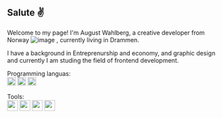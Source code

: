 ## Salute :v:

Welcome to my page!
I'm August Wahlberg, a creative developer from Norway ![image](https://user-images.githubusercontent.com/91577070/172959591-3813a077-a1b0-4057-adea-dc436cbdf63f.png)
, currently living in Drammen.

I have a background in Entreprenurship and economy, and graphic design and currently I am studing the field of frontend development. 

Programming languas:  
<img src="https://user-images.githubusercontent.com/91577070/172962081-babf7f7c-4e95-47a2-a42f-a1deb577df76.png" width="20" height="20" />
<img src="https://user-images.githubusercontent.com/91577070/172960307-94a802fa-1c6d-4382-ba8d-737fb07d3967.png" width="20" height="20" />
<img src="https://user-images.githubusercontent.com/91577070/172960809-826fcb14-da47-4f5e-94e4-bd575006ed2c.png" width="20" height="20" />

Tools:  
<img src="https://user-images.githubusercontent.com/91577070/172962472-a8f40613-a530-446d-b049-89322da51bdb.png" width="25" height="25" />
<img src="https://user-images.githubusercontent.com/91577070/172962640-b6530708-ee24-4aa6-b701-98cc7a388dbe.png" width="25" height="25" />
<img src="https://user-images.githubusercontent.com/91577070/172962723-2ae4ef65-af35-417a-9788-cd93a3b63548.png" width="25" height="25" />
<img src="https://user-images.githubusercontent.com/91577070/172962946-04631940-546d-4123-8d28-19a57ee9d1b4.png" width="25" height="25" />









<!--
**AugustWahlberg/AugustWahlberg** is a ✨ _special_ ✨ repository because its `README.md` (this file) appears on your GitHub profile.

Here are some ideas to get you started:

- 🔭 I’m currently working on ...
- 🌱 I’m currently learning ...
- 👯 I’m looking to collaborate on ...
- 🤔 I’m looking for help with ...
- 💬 Ask me about ...
- 📫 How to reach me: ...
- 😄 Pronouns: ...
- ⚡ Fun fact: ...
-->
